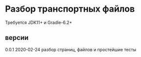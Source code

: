 # Разбор транспортных файлов

Требуется JDK11+ и Gradle-6.2+

## версии
0.0.1 2020-02-24 разбор страниц, файлов и простейшие тесты

 
